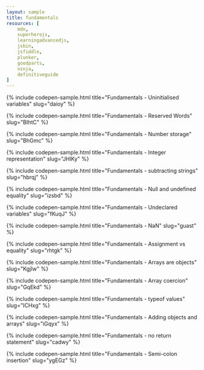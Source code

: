```yaml
---
layout: sample
title: fundamentals
resources: [
    mdn,
    superherojs,
    learningadvancedjs,    
    jsbin,
    jsfiddle,
    plunker,    
    goodparts,
    ninja,
    definitiveguide
]
---
```


{% include codepen-sample.html title="Fundamentals - Uninitialised variables" slug="daioy" %}

{% include codepen-sample.html title="Fundamentals - Reserved Words" slug="BIhtC" %}

{% include codepen-sample.html title="Fundamentals - Number storage" slug="BhGmc" %}

{% include codepen-sample.html title="Fundamentals - Integer representation" slug="JHlKy" %}

{% include codepen-sample.html title="Fundamentals - subtracting strings" slug="hbrqj" %}

{% include codepen-sample.html title="Fundamentals - Null and undefined equality" slug="izsbd" %}

{% include codepen-sample.html title="Fundamentals - Undeclared variables" slug="fKuqJ" %}

{% include codepen-sample.html title="Fundamentals - NaN" slug="guast" %}

{% include codepen-sample.html title="Fundamentals - Assignment vs equality" slug="rhtgk" %}

{% include codepen-sample.html title="Fundamentals - Arrays are objects" slug="KgjIw" %}

{% include codepen-sample.html title="Fundamentals - Array coercion" slug="GqEkd" %}

{% include codepen-sample.html title="Fundamentals - typeof values" slug="ICHxg" %}

{% include codepen-sample.html title="Fundamentals - Adding objects and arrays" slug="iGqyx" %}

{% include codepen-sample.html title="Fundamentals - no return statement" slug="cadwy" %}

{% include codepen-sample.html title="Fundamentals - Semi-colon insertion" slug="ygEGz" %}

